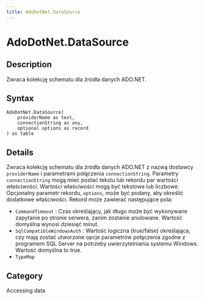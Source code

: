 ```yaml
---
title: AdoDotNet.DataSource
---
```


# AdoDotNet.DataSource


## Description

Zwraca kolekcję schematu dla źródła danych ADO.NET.


## Syntax

```powerquery
AdoDotNet.DataSource(
    providerName as text,
    connectionString as any,
    optional options as record
) as table
```


## Details

Zwraca kolekcję schematu dla źródła danych ADO.NET z nazwą dostawcy <code>providerName</code> i parametrami połączenia <code>connectionString</code>. Parametry <code>connectionString</code> mogą mieć postać tekstu lub rekordu par wartości właściwości. Wartości właściwości mogą być tekstowe lub liczbowe. Opcjonalny parametr rekordu, <code>options</code>, może być podany, aby określić dodatkowe właściwości. Rekord może zawierać następujące pola:    <ul><li><code>CommandTimeout</code> : Czas określający, jak długo może być wykonywane zapytanie po stronie serwera, zanim zostanie anulowane. Wartość domyślna wynosi dziesięć minut.</li><li><code>SqlCompatibleWindowsAuth</code> : Wartość logiczna (true/false) określająca, czy mają zostać utworzone opcje parametr&#243;w połączenia zgodne z programem SQL Server na potrzeby uwierzytelniania systemu Windows. Wartość domyślna to true.</li><li><code>TypeMap</code></li></ul>



## Category
Accessing data
